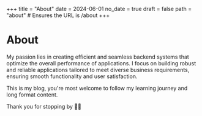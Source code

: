 +++
title = "About"
date = 2024-06-01
no_date = true
draft = false
path = "about"  # Ensures the URL is /about
+++

# About

My passion lies in creating efficient and seamless backend systems that optimize the overall performance of applications. I focus on building robust and reliable applications tailored to meet diverse business requirements, ensuring smooth functionality and user satisfaction.

This is my blog, you're most welcome to follow my learning journey and long format content.

Thank you for stopping by 👋🏽
